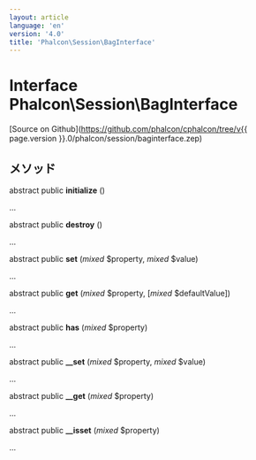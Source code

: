 ```yaml
---
layout: article
language: 'en'
version: '4.0'
title: 'Phalcon\Session\BagInterface'
---
```

# Interface **Phalcon\Session\BagInterface**

[Source on Github](https://github.com/phalcon/cphalcon/tree/v{{ page.version }}.0/phalcon/session/baginterface.zep)

## メソッド

abstract public **initialize** ()

...

abstract public **destroy** ()

...

abstract public **set** (*mixed* $property, *mixed* $value)

...

abstract public **get** (*mixed* $property, [*mixed* $defaultValue])

...

abstract public **has** (*mixed* $property)

...

abstract public **__set** (*mixed* $property, *mixed* $value)

...

abstract public **__get** (*mixed* $property)

...

abstract public **__isset** (*mixed* $property)

...